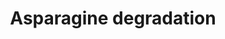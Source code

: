 ---
annotations:
- type: Pathway Ontology
  value: asparagine metabolic pathway
authors:
- J.Heckman
- MaintBot
- Mkutmon
- Christine Chichester
description: 'ter Schure, E.G. et al suggest that in yeast, degradation of nitrogen
  sources yields either ammonia or glutamate.  SOURCE: SGD pathways, http://pathway.yeastgenome.org/server.html'
last-edited: 2016-09-16
organisms:
- Saccharomyces cerevisiae
redirect_from:
- /index.php/Pathway:WP432
- /instance/WP432
schema-jsonld:
- '@context': https://schema.org/
  '@id': https://wikipathways.github.io/pathways/WP432.html
  '@type': Dataset
  creator:
    '@type': Organization
    name: WikiPathways
  description: 'ter Schure, E.G. et al suggest that in yeast, degradation of nitrogen
    sources yields either ammonia or glutamate.  SOURCE: SGD pathways, http://pathway.yeastgenome.org/server.html'
  keywords:
  - L-glutamate
  - L-asparagine
  - AAT1
  - ASP3-4
  - ASP3-3
  - ASP3-2
  - ASP1
  - ASP3-1
  - AAT2
  license: CC0
  name: Asparagine degradation
seo: CreativeWork
title: Asparagine degradation
wpid: WP432
---